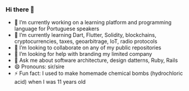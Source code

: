 ### Hi there 👋

- 🔭 I’m currently working on a learning platform and programming language for Portuguese speakers
- 🌱 I’m currently learning Dart, Flutter, Solidity, blockchains, cryptocurrencies, taxes, geoarbitrage, IoT, radio protocols
- 👯 I’m looking to collaborate on any of my public repositories
- 🤔 I’m looking for help with branding my limited company
- 💬 Ask me about software architecture, design datterns, Ruby, Rails
- 😄 Pronouns: sir/sire
- ⚡ Fun fact: I used to make homemade chemical bombs (hydrochloric acid) when I was 11 years old

